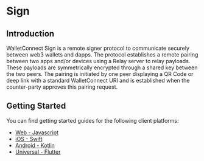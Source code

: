 # Sign

## Introduction

WalletConnect Sign is a remote signer protocol to communicate securely between web3 wallets and dapps. The protocol establishes a remote pairing between two apps and/or devices using a Relay server to relay payloads. These payloads are symmetrically encrypted through a shared key between the two peers. The pairing is initiated by one peer displaying a QR Code or deep link with a standard WalletConnect URI and is established when the counter-party approves this pairing request.

## Getting Started

You can find getting started guides for the following client platforms:

- [Web - Javascript](../web/sign/installation.md)
- [iOS - Swift](../ios/sign/installation.md)
- [Android - Kotlin](../android/sign/installation.md)
- [Universal - Flutter](../flutter/dapps/dapp-sign-usage.md)